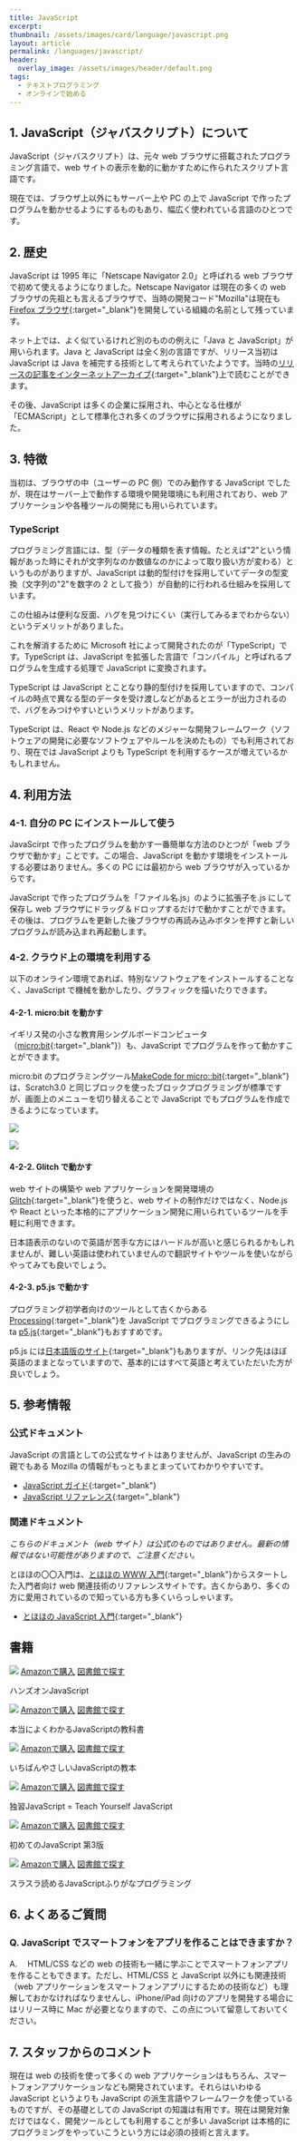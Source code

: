 ```yaml
---
title: JavaScript
excerpt:
thumbnail: /assets/images/card/language/javascript.png
layout: article
permalink: /languages/javascript/
header:
  overlay_image: /assets/images/header/default.png
tags:
  - テキストプログラミング
  - オンラインで始める
---
```


## 1. JavaScript（ジャバスクリプト）について

JavaScript（ジャバスクリプト）は、元々 web ブラウザに搭載されたプログラミング言語で、web サイトの表示を動的に動かすために作られたスクリプト言語です。

現在では、ブラウザ上以外にもサーバー上や PC の上で JavaScript で作ったプログラムを動かせるようにするものもあり、幅広く使われている言語のひとつです。

## 2. 歴史

JavaScript は 1995 年に「Netscape Navigator 2.0」と呼ばれる web ブラウザで初めて使えるようになりました。Netscape Navigator は現在の多くの web ブラウザの先祖とも言えるブラウザで、当時の開発コード"Mozilla"は現在も[Firefox ブラウザ](https://www.mozilla.org/ja/firefox/){:target="\_blank"}を開発している組織の名前として残っています。

ネット上では、よく似ているけれど別のものの例えに「Java と JavaScript」が用いられます。Java と JavaScript は全く別の言語ですが、リリース当初は JavaScript は Java を補完する技術として考えられていたようです。当時の[リリースの記事をインターネットアーカイブ](https://web.archive.org/web/20070916144913/http://wp.netscape.com/newsref/pr/newsrelease67.html){:target="\_blank"}上で読むことができます。

その後、JavaScript は多くの企業に採用され、中心となる仕様が「ECMAScript」として標準化され多くのブラウザに採用されるようになりました。

## 3. 特徴

当初は、ブラウザの中（ユーザーの PC 側）でのみ動作する JavaScript でしたが、現在はサーバー上で動作する環境や開発環境にも利用されており、web アプリケーションや各種ツールの開発にも用いられています。

### TypeScript

プログラミング言語には、型（データの種類を表す情報。たとえば"2"という情報があった時にそれが文字列なのか数値なのかによって取り扱い方が変わる）というものがありますが、JavaScript は動的型付けを採用していてデータの型変換（文字列の"2"を数字の 2 として扱う）が自動的に行われる仕組みを採用しています。

この仕組みは便利な反面、ハグを見つけにくい（実行してみるまでわからない）というデメリットがありました。

これを解消するために Microsoft 社によって開発されたのが「TypeScript」です。TypeScript は、JavaScript を拡張した言語で「コンパイル」と呼ばれるプログラムを生成する処理で JavaScript に変換されます。

TypeScript は JavaScript とことなり静的型付けを採用していますので、コンパイルの時点で異なる型のデータを受け渡しなどがあるとエラーが出力されるので、バグをみつけやすいというメリットがあります。

TypeScript は、React や Node.js などのメジャーな開発フレームワーク（ソフトウェアの開発に必要なソフトウェアやルールを決めたもの）でも利用されており、現在では JavaScript よりも TypeScript を利用するケースが増えているかもしれません。

## 4. 利用方法　

### 4-1. 自分の PC にインストールして使う

JavaScirpt で作ったプログラムを動かす一番簡単な方法のひとつが「web ブラウザで動かす」ことです。この場合、JavaScript を動かす環境をインストールする必要はありません。多くの PC には最初から web ブラウザが入っているからです。

JavaScript で作ったプログラムを「ファイル名.js」のように拡張子を.js にして保存し web ブラウザにドラッグ＆ドロップするだけで動かすことができます。その後は、プログラムを更新した後ブラウザの再読み込みボタンを押すと新しいプログラムが読み込まれ再起動します。

### 4-2. クラウド上の環境を利用する

以下のオンライン環境であれば、特別なソフトウェアをインストールすることなく、JavaScript で機械を動かしたり、グラフィックを描いたりできます。

#### 4-2-1. micro:bit を動かす

イギリス発の小さな教育用シングルボードコンピュータ（[micro:bit](https://microbit.org/ja/){:target="\_blank"}）も、JavaScript でプログラムを作って動かすことができます。

micro:bit のプログラミングツール[MakeCode for micro::bit](https://makecode.microbit.org/){:target="\_blank"}は、Scratch3.0 と同じブロックを使ったブロックプログラミングが標準ですが、画面上のメニューを切り替えることで JavaScript でもプログラムを作成できるようになっています。

![](/assets/images/languages/javascript/microbit01.png)

![](/assets/images/languages/javascript/microbit02.png)

#### 4-2-2. Glitch で動かす

web サイトの構築や web アプリケーションを開発環境の[Glitch](https://glitch.com/){:target="\_blank"}を使うと、web サイトの制作だけではなく、Node.js や React といった本格的にアプリケーション開発に用いられているツールを手軽に利用できます。

日本語表示のないので英語が苦手な方にはハードルが高いと感じられるかもしれませんが、難しい英語は使われていませんので翻訳サイトやツールを使いながらやってみても良いでしょう。

#### 4-2-3. p5.js で動かす

プログラミング初学者向けのツールとして古くからある[Processing](https://processing.org/){:target="\_blank"}を JavaScript でプログラミングできるようにし ta
[p5.js](https://p5js.org/){:target="\_blank"}もおすすめです。

p5.js には[日本語版のサイト](https://p5js.jp/){:target="\_blank"}もありますが、リンク先はほぼ英語のままとなっていますので、基本的にはすべて英語と考えていただいた方が良いでしょう。

## 5. 参考情報

### 公式ドキュメント

JavaScript の言語としての公式なサイトはありませんが、JavaScript の生みの親でもある Mozilla の情報がもっともまとまっていてわかりやすいです。

- [JavaScript ガイド](https://developer.mozilla.org/ja/docs/Web/JavaScript/Guide){:target="\_blank"}
- [JavaScript リファレンス](https://developer.mozilla.org/ja/docs/Web/JavaScript/Reference){:target="\_blank"}

### 関連ドキュメント

_こちらのドキュメント（web サイト）は公式のものではありません。最新の情報ではない可能性がありますので、ご注意ください。_

とほほの〇〇入門は、[とほほの WWW 入門](https://www.tohoho-web.com/www.html){:target="\_blank"}からスタートした入門者向け web 関連技術のリファレンスサイトです。古くからあり、多くの方に愛用されているので知っている方も多くいらっしゃいます。

- [とほほの JavaScript 入門](https://www.tohoho-web.com/js/index.htm){:target="\_blank"}

## 書籍

<div class="bookshelf">
	<div class="book">
		<img class="cover" src="https://cover.openbd.jp/9784873119229.jpg">
		<a class="btn amazon" href="https://amazon.jp/dp/4873119227" target="blank">Amazonで購入</a>
		<a class="btn library" href="https://calil.jp/book/4873119227" target="blank">図書館で探す</a>
		<p class="title">ハンズオンJavaScript</p>
	</div>
	<div class="book">
		<img class="cover" src="https://cover.openbd.jp/9784797395150.jpg">
		<a class="btn amazon" href="https://amazon.jp/dp/479739515X" target="blank">Amazonで購入</a>
		<a class="btn library" href="https://calil.jp/book/479739515X" target="blank">図書館で探す</a>
		<p class="title">本当によくわかるJavaScriptの教科書</p>
	</div>
	<div class="book">
		<img class="cover" src="/assets/images/no_image.png">
		<a class="btn amazon" href="https://amazon.jp/dp/4295005924" target="blank">Amazonで購入</a>
		<a class="btn library" href="https://calil.jp/book/4295005924" target="blank">図書館で探す</a>
		<p class="title">いちばんやさしいJavaScriptの教本</p>
	</div>
	<div class="book">
		<img class="cover" src="https://cover.openbd.jp/9784798130842.jpg">
		<a class="btn amazon" href="https://amazon.jp/dp/4798130842" target="blank">Amazonで購入</a>
		<a class="btn library" href="https://calil.jp/book/4798130842" target="blank">図書館で探す</a>
		<p class="title">独習JavaScript = Teach Yourself JavaScript</p>
	</div>
	<div class="book">
		<img class="cover" src="/assets/images/no_image.png">
		<a class="btn amazon" href="https://amazon.jp/dp/4873117836" target="blank">Amazonで購入</a>
		<a class="btn library" href="https://calil.jp/book/4873117836" target="blank">図書館で探す</a>
		<p class="title">初めてのJavaScript 第3版</p>
	</div>
	<div class="book">
		<img class="cover" src="/assets/images/no_image.png">
		<a class="btn amazon" href="https://amazon.jp/dp/4295003859" target="blank">Amazonで購入</a>
		<a class="btn library" href="https://calil.jp/book/4295003859" target="blank">図書館で探す</a>
		<p class="title">スラスラ読めるJavaScriptふりがなプログラミング</p>
	</div>
</div>

## 6. よくあるご質問

### Q. JavaScript でスマートフォンをアプリを作ることはできますか？

A.　 HTML/CSS などの web の技術も一緒に学ぶことでスマートフォンアプリを作ることもできます。ただし、HTML/CSS と JavaScript 以外にも関連技術（web アプリケーションをスマートフォンアプリにするための技術など）も理解しておかなければなりませんし、iPhone/iPad 向けのアプリを開発する場合にはリリース時に Mac が必要となりますので、この点について留意しておいてください。

## 7. スタッフからのコメント

現在は web の技術を使って多くの web アプリケーションはもちろん、スマートフォンアプリケーションなども開発されています。それらはいわゆる JavaScript というよりも JavaScript の派生言語やフレームワークを使っているものですが、その基礎としての JavaScript の知識は有用です。現在は開発対象だけではなく、開発ツールとしても利用することが多い JavaScript は本格的にプログラミングをやっていこうという方には必須の技術と言えます。
